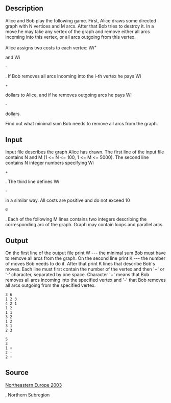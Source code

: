 <h2>Description</h2><p>Alice and Bob play the following game. First, Alice draws some directed graph with N vertices and M arcs. After that Bob tries to destroy it. In a move he may take any vertex of the graph and remove either all arcs incoming into this vertex, or all arcs outgoing from this vertex. 
</p>Alice assigns two costs to each vertex: Wi<sup>+</sup><p> and Wi</p><sup>-</sup><p>. If Bob removes all arcs incoming into the i-th vertex he pays Wi</p><sup>+</sup><p> dollars to Alice, and if he removes outgoing arcs he pays Wi</p><sup>-</sup><p> dollars. 
</p>Find out what minimal sum Bob needs to remove all arcs from the graph. <h2>Input</h2><p>Input file describes the graph Alice has drawn. The first line of the input file contains N and M (1 &lt;= N &lt;= 100, 1 &lt;= M &lt;= 5000). The second line contains N integer numbers specifying Wi</p><sup>+</sup><p>. The third line defines Wi</p><sup>-</sup><p> in a similar way. All costs are positive and do not exceed 10</p><sup>6</sup><p> . Each of the following M lines contains two integers describing the corresponding arc of the graph. Graph may contain loops and parallel arcs. </p><h2>Output</h2><p>On the first line of the output file print W --- the minimal sum Bob must have to remove all arcs from the graph. On the second line print K --- the number of moves Bob needs to do it. After that print K lines that describe Bob's moves. Each line must first contain the number of the vertex and then '+' or '-' character, separated by one space. Character '+' means that Bob removes all arcs incoming into the specified vertex and '-' that Bob removes all arcs outgoing from the specified vertex. </p><pre><code class="language-input1">3 6
1 2 3
4 2 1
1 2
1 1
3 2
1 2
3 1
2 3
</code></pre><pre><code class="language-output1">5
3
1 +
2 -
2 +</code></pre><h2>Source</h2><a href="searchproblem?field=source&amp;key=Northeastern+Europe+2003">Northeastern Europe 2003</a><p>, Northern Subregion</p>